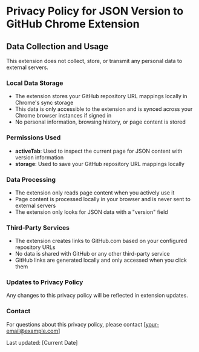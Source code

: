 # Privacy Policy for JSON Version to GitHub Chrome Extension

## Data Collection and Usage

This extension does not collect, store, or transmit any personal data to external servers.

### Local Data Storage
- The extension stores your GitHub repository URL mappings locally in Chrome's sync storage
- This data is only accessible to the extension and is synced across your Chrome browser instances if signed in
- No personal information, browsing history, or page content is stored

### Permissions Used
- **activeTab**: Used to inspect the current page for JSON content with version information
- **storage**: Used to save your GitHub repository URL mappings locally

### Data Processing
- The extension only reads page content when you actively use it
- Page content is processed locally in your browser and is never sent to external servers
- The extension only looks for JSON data with a "version" field

### Third-Party Services
- The extension creates links to GitHub.com based on your configured repository URLs
- No data is shared with GitHub or any other third-party service
- GitHub links are generated locally and only accessed when you click them

### Updates to Privacy Policy
Any changes to this privacy policy will be reflected in extension updates.

### Contact
For questions about this privacy policy, please contact [your-email@example.com]

Last updated: [Current Date]